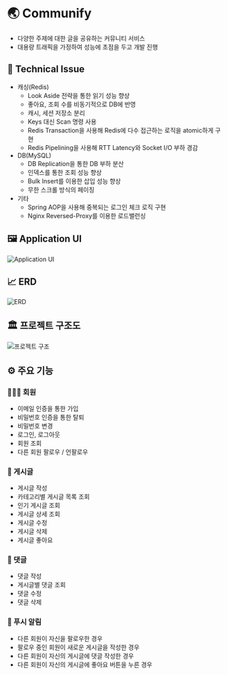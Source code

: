 # 🌏 Communify

- 다양한 주제에 대한 글을 공유하는 커뮤니티 서비스
- 대용량 트래픽을 가정하여 성능에 초점을 두고 개발 진행

## 🎯 Technical Issue

- 캐싱(Redis)
  - Look Aside 전략을 통한 읽기 성능 향상
  - 좋아요, 조회 수를 비동기적으로 DB에 반영
  - 캐시, 세션 저장소 분리
  - Keys 대신 Scan 명령 사용
  - Redis Transaction을 사용해 Redis에 다수 접근하는 로직을 atomic하게 구현
  - Redis Pipelining을 사용해 RTT Latency와 Socket I/O 부하 경감
- DB(MySQL)
  - DB Replication을 통한 DB 부하 분산
  - 인덱스를 통한 조회 성능 향상
  - Bulk Insert를 이용한 삽입 성능 향상
  - 무한 스크롤 방식의 페이징
- 기타
  - Spring AOP을 사용해 중복되는 로그인 체크 로직 구현
  - Nginx Reversed-Proxy를 이용한 로드밸런싱

## 🖼️ Application UI

![Application UI](https://github.com/steve7867/Communify/assets/115217247/76e5efdc-4106-4fc5-b820-c687abab72bd)

## 📈 ERD

![ERD](https://github.com/user-attachments/assets/0ba02fc1-194d-4959-bb21-b6ada24b2308)

## 🏛️ 프로젝트 구조도

![프로젝트 구조](https://github.com/user-attachments/assets/75f1179b-4a96-4738-b8b0-33b9f11dc5d8)

## ⚙️ 주요 기능

### 🙋🏻‍♂️ 회원

- 이메일 인증을 통한 가입
- 비밀번호 인증을 통한 탈퇴
- 비밀번호 변경
- 로그인, 로그아웃
- 회원 조회
- 다른 회원 팔로우 / 언팔로우

### 📝 게시글

- 게시글 작성
- 카테고리별 게시글 목록 조회
- 인기 게시글 조회
- 게시글 상세 조회
- 게시글 수정
- 게시글 삭제
- 게시글 좋아요

### 💬 댓글

- 댓글 작성
- 게시글별 댓글 조회
- 댓글 수정
- 댓글 삭제

### 🔔 푸시 알림

- 다른 회원이 자신을 팔로우한 경우
- 팔로우 중인 회원이 새로운 게시글을 작성한 경우
- 다른 회원이 자신의 게시글에 댓글 작성한 경우
- 다른 회원이 자신의 게시글에 좋아요 버튼을 누른 경우
